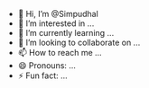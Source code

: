 - 👋 Hi, I’m @Simpudhal
- 👀 I’m interested in ...
- 🌱 I’m currently learning ...
- 💞️ I’m looking to collaborate on ...
- 📫 How to reach me ...
- 😄 Pronouns: ...
- ⚡ Fun fact: ...

<!---
Simpudhal/Simpudhal is a ✨ special ✨ repository because its `README.md` (this file) appears on your GitHub profile.
You can click the Preview link to take a look at your changes.
--->
